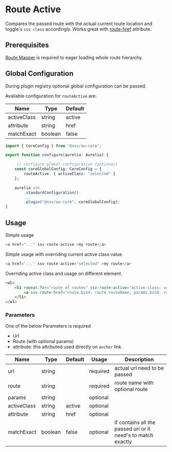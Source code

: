 [routemapper]: ../README.md
[routehref]: ../route-href/README.md

# Route Active
Compares the passed route with the actual current route location and toggle's `css class` accordingly.
Works great with [route-href][routehref] attribute.

## Prerequisites
[Route Mapper][routemapper] is required to eager loading whole route hierarchy.

## Global Configuration
During plugin registry optional global configuration can be passed.

Available configuration for `routeActive` are:

 Name           | Type        | Default |
|---------------|-------------|---------|
| activeClass   | string      | active  |
| attribute     | string      | href    |
| matchExact    | boolean     | false   |


```ts
import { CoreConfig } from "@ssv/au-core";

export function configure(aurelia: Aurelia) {

     // configure global configuration (optional)
	const coreGlobalConfig: CoreConfig = {
		routeActive: { activeClass: "selected" }
	};

	aurelia.use
		.standardConfiguration()
		...
		.plugin("@ssv/au-core", coreGlobalConfig);
}
```

## Usage

Simple usage
```ts
<a href="..." ssv-route-active >my route</a>
```

Simple usage with overriding current active class value.
```ts
<a href="..." ssv-route-active="selected" >my route</a>
```

Overriding active class and usage on different element.
```html
<ul>
	<li repeat.for="route of routes" ssv-route-active="active-class: selected; route.bind: route.routeName; params.bind: route.params">
		<a ssv-route-href="route.bind: route.routeName; params.bind: route.params">${route.label}</a>
	</li>
</ul>
```


### Parameters

One of the below Parameters is required
- Url
- Route (with optional params)
- attribute: this attributed used directly on `anchor` link.

| Name          | Type        | Default | Usage    | Description                                                      |
|---------------|-------------|---------|----------|------------------------------------------------------------------|
| url           | string      |         | required | actual url need to be passed                                     |
| route         | string      |         | required | route name with optional route                                   |
| params        | string      |         | optional |                                                                  |
| activeClass   | string      | active  | optional |                                                                  |
| attribute     | string      | href    | optional |                                                                  |
| matchExact    | boolean     | false   | optional | if contains all the passed uri or it need's to match exactly     |

